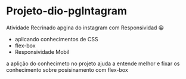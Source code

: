 # Projeto-dio-pgIntagram 

Atividade Recrinado apgina do instagram com Responsividad :grinning:

 - aplicando conhecimentos de CSS
 - flex-box
 - Responsividade Mobil

a aplição do conhecimeto no projeto ajuda a entende melhor e fixar os 
conhecimento sobre posisinamento com flex-box
